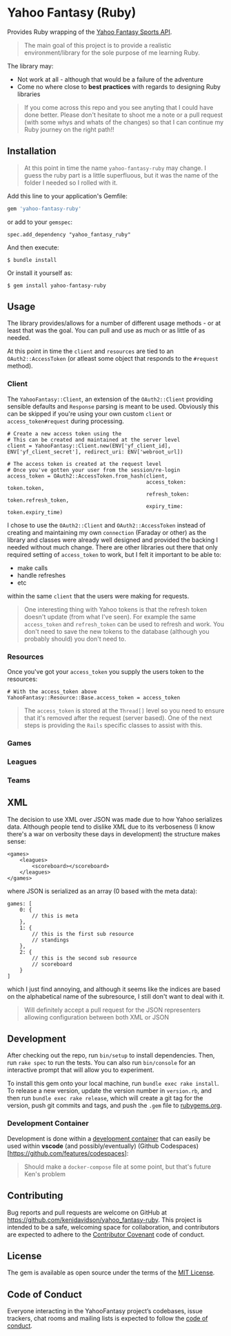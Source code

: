 # Yahoo Fantasy (Ruby)

Provides Ruby wrapping of the [Yahoo Fantasy Sports API](https://developer.yahoo.com/fantasysports/guide).

> The main goal of this project is to provide a realistic environment/library for the sole purpose of me learning Ruby.   

The library may:

- Not work at all - although that would be a failure of the adventure
- Come no where close to **best practices** with regards to designing Ruby libraries

> If you come across this repo and you see anyting that I could have done better.  Please don't hesitate to shoot me a note or a pull request (with some whys and whats of the changes) so that I can continue my Ruby journey on the right path!!

## Installation

> At this point in time the name `yahoo-fantasy-ruby` may change.   I guess the ruby part is a little superfluous, but it was the name of the folder I needed so I rolled with it.

Add this line to your application's Gemfile:

```ruby
gem 'yahoo-fantasy-ruby'
```

or add to your `gemspec`:

```
spec.add_dependency "yahoo_fantasy_ruby"
```

And then execute:

```
$ bundle install
```

Or install it yourself as:

```
$ gem install yahoo-fantasy-ruby
```

## Usage

The library provides/allows for a number of different usage methods - or at least that was the goal.  You can pull and use as much or as little of as needed.   

At this point in time the `client` and `resources` are tied to an `OAuth2::AccessToken` (or atleast some object that responds to the `#request` method).

### Client

The `YahooFantasy::Client`, an extension of the `OAuth2::Client` providing sensible defaults and `Response` parsing is meant to be used.  Obviously this can be skipped if you're using your own custom `client` or `access_token#request` during processing.

```
# Create a new access token using the 
# This can be created and maintained at the server level
client = YahooFantasy::Client.new(ENV['yf_client_id], ENV['yf_client_secret'], redirect_uri: ENV['webroot_url])

# The access token is created at the request level
# Once you've gotten your user from the session/re-login
access_token = OAuth2::AccessToken.from_hash(client, 
                                             access_token: token.token, 
                                             refresh_token: token.refresh_token, 
                                             expiry_time: token.expiry_time)
```

I chose to use the `OAuth2::Client` and `OAuth2::AccessToken` instead of creating and maintaining my own `connection` (Faraday or other) as the library and classes were already well designed and provided the backing I needed without much change.  There are other libraries out there that only required setting of `access_token` to work, but I felt it important to be able to:
- make calls
- handle refreshes
- etc

within the same `client` that the users were making for requests.

> One interesting thing with Yahoo tokens is that the refresh token doesn't update (from what I've seen).  For example the same `access_token` and `refresh_token` can be used to refresh and work.  You don't need to save the new tokens to the database (although you probably should) you don't need to.

### Resources

Once you've got your `access_token` you supply the users token to the resources:

```
# With the access_token above
YahooFantasy::Resource::Base.access_token = access_token
```

> The `access_token` is stored at the `Thread[]` level so you need to ensure that it's removed after the request (server based).  One of the next steps is providing the `Rails` specific classes to assist with this.

### Games

### Leagues

### Teams

## XML 

The decision to use XML over JSON was made due to how Yahoo serializes data.  Although people tend to dislike XML due to its verboseness (I know there's a war on verbosity these days in development) the structure makes sense:

```
<games>
    <leagues>
        <scoreboard></scoreboard>
    </leagues>
</games>
```

where JSON is serialized as an array (0 based with the meta data):

```
games: [
    0: {
        // this is meta
    },
    1: {
        // this is the first sub resource
        // standings
    },
    2: {
        // this is the second sub resource
        // scoreboard
    }
]
```

which I just find annoying, and although it seems like the indices are based on the alphabetical name of the subresource, I still don't want to deal with it.

> Will definitely accept a pull request for the JSON representers allowing configuration between both XML or JSON

## Development

After checking out the repo, run `bin/setup` to install dependencies. Then, run `rake spec` to run the tests. You can also run `bin/console` for an interactive prompt that will allow you to experiment.

To install this gem onto your local machine, run `bundle exec rake install`. To release a new version, update the version number in `version.rb`, and then run `bundle exec rake release`, which will create a git tag for the version, push git commits and tags, and push the `.gem` file to [rubygems.org](https://rubygems.org).

### Development Container

Development is done within a [development container](https://code.visualstudio.com/docs/remote/containers) that can easily be used within **vscode** (and possibly/eventually) (Github Codespaces)[https://github.com/features/codespaces]:

> Should make a `docker-compose` file at some point, but that's future Ken's problem

## Contributing

Bug reports and pull requests are welcome on GitHub at https://github.com/kenjdavidson/yahoo_fantasy-ruby. This project is intended to be a safe, welcoming space for collaboration, and contributors are expected to adhere to the [Contributor Covenant](http://contributor-covenant.org) code of conduct.

## License

The gem is available as open source under the terms of the [MIT License](https://opensource.org/licenses/MIT).

## Code of Conduct

Everyone interacting in the YahooFantasy project’s codebases, issue trackers, chat rooms and mailing lists is expected to follow the [code of conduct](https://github.com/kenjdavidson/yahoo_fantasy-ruby/blob/master/CODE_OF_CONDUCT.md).
